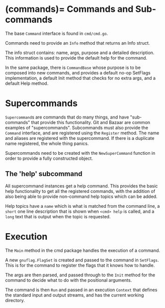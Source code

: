 (commands)=
Commands and Sub-commands
=========================

The base `Command` interface is found in `cmd/cmd.go`.

Commands need to provide an `Info` method that returns an Info struct.

The info struct contains: name, args, purpose and a detailed description.
This information is used to provide the default help for the command.

In the same package, there is `CommandBase` whose purpose is to be composed
into new commands, and provides a default no-op SetFlags implementation, a
default Init method that checks for no extra args, and a default Help method.


Supercommands
=============

`Supercommand`s are commands that do many things, and have "sub-commands" that
provide this functionality.  Git and Bazaar are common examples of
"supercommands".  Subcommands must also provide the `Command` interface, and
are registered using the `Register` method.  The name and aliases are
registered with the supercommand.  If there is a duplicate name registered,
the whole thing panics.

Supercommands need to be created with the `NewSuperCommand` function in order
to provide a fully constructed object.

The 'help' subcommand
---------------------

All supercommand instances get a help command.  This provides the basic help
functionality to get all the registered commands, with the addition of also
being able to provide non-command help topics which can be added.

Help topics have a `name` which is what is matched from the command line, a
`short` one line description that is shown when `<cmd> help` is called,
and a `long` text that is output when the topic is requested.


Execution
=========

The `Main` method in the cmd package handles the execution of a command.

A new `gnuflag.FlagSet` is created and passed to the command in `SetFlags`.
This is for the command to register the flags that it knows how to handle.

The args are then parsed, and passed through to the `Init` method for the
command to decide what to do with the positional arguments.

The command is then `Run` and passed in an execution `Context` that defines
the standard input and output streams, and has the current working directory.
